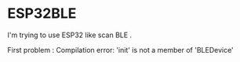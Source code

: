 # ESP32BLE
I'm trying to use ESP32 like scan BLE . 

First problem : Compilation error: 'init' is not a member of 'BLEDevice' 
